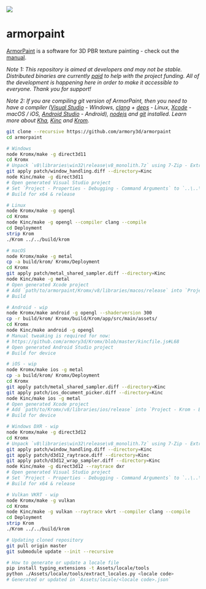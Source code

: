 ![](https://armorpaint.org/img/git.jpg)

armorpaint
==============

[ArmorPaint](https://armorpaint.org) is a software for 3D PBR texture painting - check out the [manual](https://armorpaint.org/manual).

*Note 1: This repository is aimed at developers and may not be stable. Distributed binaries are currently [paid](https://armorpaint.org/download) to help with the project funding. All of the development is happening here in order to make it accessible to everyone. Thank you for support!*

*Note 2: If you are compiling git version of ArmorPaint, then you need to have a compiler ([Visual Studio](https://visualstudio.microsoft.com/downloads/) - Windows, [clang](https://clang.llvm.org/get_started.html) + [deps](https://github.com/Kode/Kha/wiki/Linux) - Linux, [Xcode](https://developer.apple.com/xcode/resources/) - macOS / iOS, [Android Studio](https://developer.android.com/studio) - Android), [nodejs](https://nodejs.org/en/download/) and [git](https://git-scm.com/downloads) installed. Learn more about [Kha](https://github.com/Kode/Kha/wiki), [Kinc](https://github.com/Kode/Kinc/wiki) and [Krom](https://github.com/Kode/Krom/blob/master/readme.md).*
```bash
git clone --recursive https://github.com/armory3d/armorpaint
cd armorpaint
```
```bash
# Windows
node Kromx/make -g direct3d11
cd Kromx
# Unpack `v8\libraries\win32\release\v8_monolith.7z` using 7-Zip - Extract Here (exceeds 100MB)
git apply patch/window_handling.diff --directory=Kinc
node Kinc/make -g direct3d11
# Open generated Visual Studio project
# Set `Project - Properties - Debugging - Command Arguments` to `..\..\build\krom`
# Build for x64 & release
```
```bash
# Linux
node Kromx/make -g opengl
cd Kromx
node Kinc/make -g opengl --compiler clang --compile
cd Deployment
strip Krom
./Krom ../../build/krom
```
```bash
# macOS
node Kromx/make -g metal
cp -a build/krom/ Kromx/Deployment
cd Kromx
git apply patch/metal_shared_sampler.diff --directory=Kinc
node Kinc/make -g metal
# Open generated Xcode project
# Add `path/to/armorpaint/Kromx/v8/libraries/macos/release` into `Project - Krom - Build Settings - Search Paths - Library Search Paths`
# Build
```
```bash
# Android - wip
node Kromx/make android -g opengl --shaderversion 300
cp -r build/krom/ Kromx/build/Krom/app/src/main/assets/
cd Kromx
node Kinc/make android -g opengl
# Manual tweaking is required for now:
# https://github.com/armory3d/Kromx/blob/master/kincfile.js#L68
# Open generated Android Studio project
# Build for device
```
```bash
# iOS - wip
node Kromx/make ios -g metal
cp -a build/krom/ Kromx/Deployment
cd Kromx
git apply patch/metal_shared_sampler.diff --directory=Kinc
git apply patch/ios_document_picker.diff --directory=Kinc
node Kinc/make ios -g metal
# Open generated Xcode project
# Add `path/to/Kromx/v8/libraries/ios/release` into `Project - Krom - Build Settings - Search Paths - Library Search Paths`
# Build for device
```
```bash
# Windows DXR - wip
node Kromx/make -g direct3d12
cd Kromx
# Unpack `v8\libraries\win32\release\v8_monolith.7z` using 7-Zip - Extract Here (exceeds 100MB)
git apply patch/window_handling.diff --directory=Kinc
git apply patch/d3d12_raytrace.diff --directory=Kinc
git apply patch/d3d12_wrap_sampler.diff --directory=Kinc
node Kinc/make -g direct3d12 --raytrace dxr
# Open generated Visual Studio project
# Set `Project - Properties - Debugging - Command Arguments` to `..\..\build\krom`
# Build for x64 & release
```
```bash
# Vulkan VKRT - wip
node Kromx/make -g vulkan
cd Kromx
node Kinc/make -g vulkan --raytrace vkrt --compiler clang --compile
cd Deployment
strip Krom
./Krom ../../build/krom
```
```bash
# Updating cloned repository
git pull origin master
git submodule update --init --recursive
```
```bash
# How to generate or update a locale file
pip install typing_extensions -t Assets/locale/tools
python ./Assets/locale/tools/extract_locales.py <locale code>
# Generated or updated in `Assets/locale/<locale code>.json`
```
